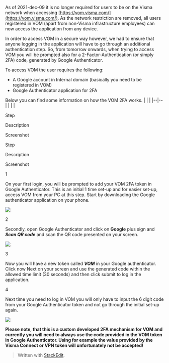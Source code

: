 
As of  2021-dec-09  it is no longer required for users to be on the Visma network when accessing  [https://vom.visma.com/](https://vom.visma.com/). As the network restriction are removed, all users registered in VOM (apart from non-Visma infrastructure employees) can now access the application from any device.

In order to access VOM in a secure way however, we had to ensure that anyone logging in the application will have to go through an additional authentication step. So, from tomorrow onwards, when trying to access VOM you will be prompted also for a 2-Factor-Authentication (or simply 2FA) code, generated by Google Authenticator.

To access VOM the user requires the following:

-   A Google account in Internal domain (basically you need to be registered in VOM)
-   Google Authenticator application for 2FA

Below you can find some information on how the VOM 2FA works.
|  |  |
|--|--|
|  |  |


Step

Description

Screenshot

Step

Description

Screenshot

1

On your first login, you will be prompted to add your VOM 2FA token in Google Authenticator. This is an initial 1 time set-up and for easier set-up, access VOM from your PC at this step. Start by downloading the Google authenticator application on your phone.

![](https://confluence.visma.com/download/attachments/502614130/image2021-12-8_15-29-0.png?version=1&modificationDate=1641887744713&api=v2)

2

Secondly, open Google Authenticator and click on **Google** plus sign and **_Scan QR code_**  and scan the QR code presented on your screen.

![](https://confluence.visma.com/download/thumbnails/502614130/image2021-12-8_15-29-26.png?version=1&modificationDate=1641887744937&api=v2)

3

Now you will have a new token called **_VOM_** in your Google authenticator. Click now Next on your screen and use the generated code within the allowed time limit (30 seconds) and then click submit to log in the application.

  

4

Next time you need to log in VOM you will only have to input the 6 digit code from your Google Authenticator token and not go through the initial set-up again.

![](https://confluence.visma.com/download/attachments/502614130/image2021-12-8_15-28-36.png?version=1&modificationDate=1641887744967&api=v2)

  
**Please note, that this is a custom developed 2FA mechanism for VOM and currently you will need to always use the code provided in the VOM token in Google Authenticator. Using for example the value provided by the Visma Connect or VPN token will unfortunately not be accepted!**

> Written with [StackEdit](https://stackedit.io/).
<!--stackedit_data:
eyJoaXN0b3J5IjpbLTE4NTM5MTYyNDZdfQ==
-->